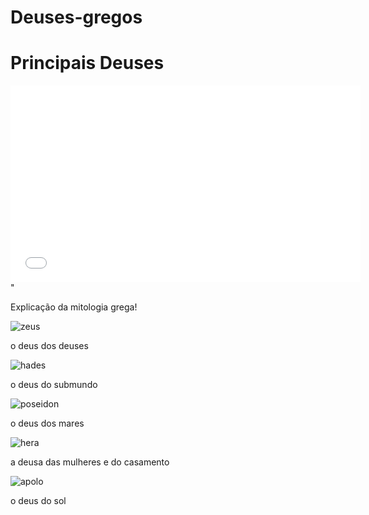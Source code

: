 # Deuses-gregos
<!DOCTYPE html>
<html lang="pt-br">
<head>
  <meta charset="UTF-8">
  <meta name="viewport" content="width=device-width, initial-scale=1.0">
  <title>Deuses Gregos</title>
  <link rel="stylesheet" href="style.css">
</head>
<body>
  <h1>Principais Deuses</h1>

  <div class="video-container">
    <iframe width="560" height="315" src="<iframe width="560" height="315" src="<iframe width="560" height="315" src="https://www.youtube.com/embed/IaINCqS-dik?si=DYaRXotYeSND5r_K" title="YouTube video player" frameborder="0" allow="accelerometer; autoplay; clipboard-write; encrypted-media; gyroscope; picture-in-picture; web-share" referrerpolicy="strict-origin-when-cross-origin" allowfullscreen></iframe>" 
            </iframe>
  </div>

  <p class="descricao-video">Explicação da mitologia grega!
  </p>

  <div class="galeria">
    <div class="zeus">
      <img src="" alt="zeus">
      <p>o deus dos deuses</p>
    </div>
    <div class="hades">
      <img src="" alt="hades">
      <p>o deus do submundo</p>
    </div>
    <div class="poseidon">
      <img src="" alt="poseidon">
      <p>o deus dos mares</p>
    </div>
    <div class="hera">
      <img src="" alt="hera">
      <p>a deusa das mulheres e do casamento</p>
    </div>
    <div class="apolo">
      <img src="" alt="apolo">
      <p>o deus do sol</p>
    </div>
  </div>
</body>
</html>
